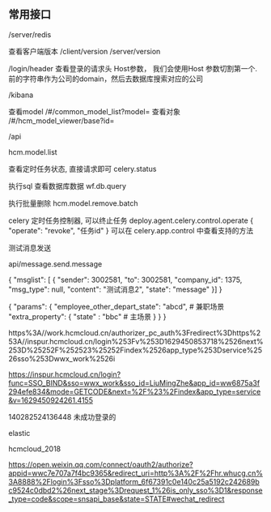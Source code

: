 ## 常用接口
/server/redis

查看客户端版本
/client/version
/server/version

/login/header
查看登录的请求头 Host参数， 我们会使用Host 参数切割第一个.前的字符串作为公司的domain，然后去数据库搜索对应的公司

/kibana

查看model
/#/common_model_list?model=
查看对象
/#/hcm_model_viewer/base?id=

/api

hcm.model.list

查看定时任务状态, 直接请求即可
celery.status

执行sql 查看数据库数据
wf.db.query

执行批量删除
hcm.model.remove.batch

celery 定时任务控制器, 可以终止任务
deploy.agent.celery.control.operate
{
  "operate": "revoke",
  "任务id"
}
可以在 celery.app.control 中查看支持的方法


测试消息发送

api/message.send.message

{
  "msglist": [
    {
     "sender": 3002581,
     "to": 3002581,
     "company_id": 1375,
     "msg_type": null,
     "content": "测试消息2",
     "state": "message"
    }]
}

{
  "params": {
    "employee_other_depart_state": "abcd",  # 兼职场景
    "extra_property": {
      "state" : "bbc"  # 主场景
    }
  }
}

https%3A//work.hcmcloud.cn/authorizer_pc_auth%3Fredirect%3Dhttps%253A//inspur.hcmcloud.cn/login%253Fv%253D1629450853718%2526next%253D%25252F%252523%25252Findex%2526app_type%253Dservice%2526sso%253Dwwx_work%2526i


https://inspur.hcmcloud.cn/login?func=SSO_BIND&sso=wwx_work&sso_id=LiuMingZhe&app_id=ww6875a3f294efe834&mode=GETCODE&next=%2F%23%2Findex&app_type=service&v=1629450924261.4155


140282524136448 未成功登录的


elastic

hcmcloud_2018


https://open.weixin.qq.com/connect/oauth2/authorize?appid=wwc7e707a7f4bc9365&redirect_uri=http%3A%2F%2Fhr.whucg.cn%3A8888%2Flogin%3Fsso%3Dplatform_6f67391c0e140c25a5192c242689bc9524c0dbd2%26next_stage%3Drequest_1%26is_only_sso%3D1&response_type=code&scope=snsapi_base&state=STATE#wechat_redirect